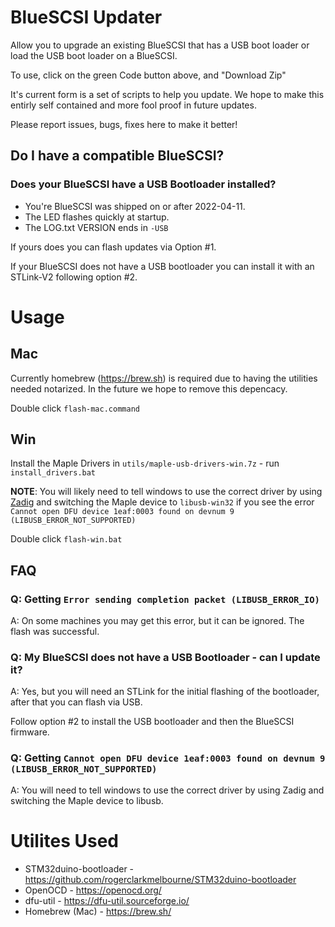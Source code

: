# BlueSCSI Updater

Allow you to upgrade an existing BlueSCSI that has a USB boot loader or load the USB boot loader on a BlueSCSI.

To use, click on the green Code button above, and "Download Zip"

It's current form is a set of scripts to help you update. We hope to make this entirly self contained and more fool proof in future updates.

Please report issues, bugs, fixes here to make it better!

## Do I have a compatible BlueSCSI?

### Does your BlueSCSI have a USB Bootloader installed?

* You're BlueSCSI was shipped on or after 2022-04-11.
* The LED flashes quickly at startup.
* The LOG.txt VERSION ends in `-USB`

If yours does you can flash updates via Option #1.

If your BlueSCSI does not have a USB bootloader you can install it with an STLink-V2 following option #2.

# Usage

## Mac

Currently homebrew (https://brew.sh) is required due to having the utilities needed notarized. In the future we hope to remove this depencacy. 

Double click `flash-mac.command`

## Win

Install the Maple Drivers in `utils/maple-usb-drivers-win.7z` - run `install_drivers.bat`

**NOTE**: You will likely need to tell windows to use the correct driver by using [Zadig](https://zadig.akeo.ie/) and switching the Maple device to `libusb-win32` if you see the error `Cannot open DFU device 1eaf:0003 found on devnum 9 (LIBUSB_ERROR_NOT_SUPPORTED)`

Double click `flash-win.bat`

## FAQ

### Q: Getting `Error sending completion packet (LIBUSB_ERROR_IO)`

A: On some machines you may get this error, but it can be ignored. The flash was successful.

### Q: My BlueSCSI does not have a USB Bootloader - can I update it?

A: Yes, but you will need an STLink for the initial flashing of the bootloader, after that you can flash via USB.

Follow option #2 to install the USB bootloader and then the BlueSCSI firmware.

### Q: Getting `Cannot open DFU device 1eaf:0003 found on devnum 9 (LIBUSB_ERROR_NOT_SUPPORTED)`

A: You will need to tell windows to use the correct driver by using Zadig and switching the Maple device to libusb. 

# Utilites Used

* STM32duino-bootloader - https://github.com/rogerclarkmelbourne/STM32duino-bootloader
* OpenOCD - https://openocd.org/
* dfu-util - https://dfu-util.sourceforge.io/
* Homebrew (Mac) - https://brew.sh/
